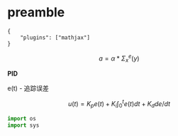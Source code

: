 # preamble



```text
{
    "plugins": ["mathjax"]
}
```

$$
a = \alpha * \Sigma_x^e(y)
$$

**PID**

e\(t\) - 追踪误差

$$
u(t) = K_p e(t) + K_i \int_{0}^{t} e(t)dt + K_d {de}/{dt}
$$

```python
import os
import sys
```

